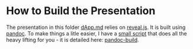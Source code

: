 # How to Build the Presentation

The presentation in this folder [dApp.md](./dApp.md) relies on [reveal.js](https://github.com/hakimel/reveal.js/). It is built using [pandoc](http://pandoc.org/). To make things a litle easier, I have a [small script](https://github.com/glowkeeper/pandoc-build) that does all the heavy lifting for you - it is detailed here: [pandoc-build](https://github.com/glowkeeper/pandoc-build).

